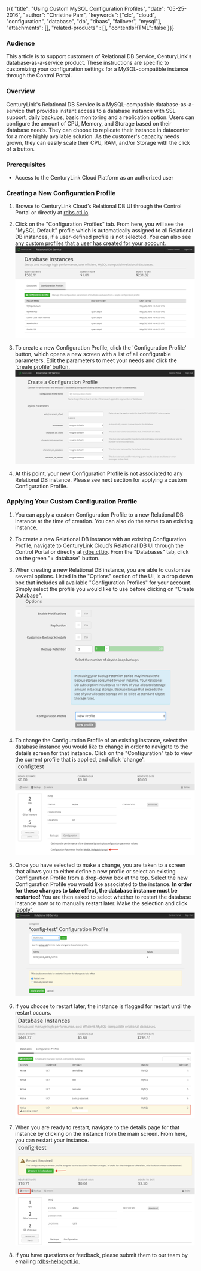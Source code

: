 {{{
  "title": "Using Custom MySQL Configuration Profiles",
  "date": "05-25-2016",
  "author": "Christine Parr",
  "keywords": ["clc", "cloud", "configuration", "database", "db", "dbaas", "failover", "mysql"],
  "attachments": [],
  "related-products" : [],
  "contentIsHTML": false
}}}

### Audience
This article is to support customers of Relational DB Service, CenturyLink's database-as-a-service product. These instructions are specific to customizing your configuration settings for a MySQL-compatible instance through the Control Portal.


### Overview
CenturyLink's Relational DB Service is a MySQL-compatible database-as-a-service that provides instant access to a database instance with SSL support, daily backups, basic monitoring and a replication option. Users can configure the amount of CPU, Memory, and Storage based on their database needs. They can choose to replicate their instance in datacenter for a more highly available solution. As the customer's capacity needs grown, they can easily scale their CPU, RAM, and/or Storage with the click of a button.

### Prerequisites
* Access to the CenturyLink Cloud Platform as an authorized user


### Creating a New Configuration Profile
1. Browse to CenturyLink Cloud’s Relational DB UI through the Control Portal or directly at [rdbs.ctl.io](https://rdbs.ctl.io).

2. Click on the "Configuration Profiles" tab. From here, you will see the "MySQL Default" profile which is automatically assigned to all Relational DB instances, if a user-defined profile is not selected. You can also see any custom profiles that a user has created for your account.
   ![ConfigurationsTab](../images/rdbs/rdbs-configtab.png)

3. To create a new Configuration Profile, click the 'Configuration Profile' button, which opens a new screen with a list of all configurable parameters. Edit the parameters to meet your needs and click the 'create profile' button.
   ![CreateConfigProfile](../images/rdbs/rdbs-create-configprofile.png)

4. At this point, your new Configuration Profile is not associated to any Relational DB instance. Please see next section for applying a custom Configuration Profile.

### Applying Your Custom Configuration Profile
1. You can apply a custom Configuration Profile to a new Relational DB instance at the time of creation. You can also do the same to an existing instance.

2. To create a new Relational DB instance with an existing Configuration Profile, navigate to CenturyLink Cloud’s Relational DB UI through the Control Portal or directly at [rdbs.ctl.io](https://rdbs.ctl.io). From the "Databases" tab, click on the green "+ database" button.

3. When creating a new Relational DB instance, you are able to customize several options. Listed in the "Options" section of the UI, is a drop down box that includes all available "Configuration Profiles" for your account. Simply select the profile you would like to use before clicking on "Create Database".
   ![ConfigProfileCreateDB](../images/rdbs/rdbs-configprofile-createdb.png)

4. To change the Configuration Profile of an existing instance, select the database instance you would like to change in order to navigate to the details screen for that instance. Click on the "Configuration" tab to view the current profile that is applied, and click 'change'.
   ![ChangeConfigProfile](../images/rdbs/rdbs-changeconfig.png)

5. Once you have selected to make a change, you are taken to a screen that allows you to either define a new profile or select an existing Configuration Profile from a drop-down box at the top. Select the new Configuration Profile you would like associated to the instance. **In order for these changes to take effect, the database instance must be restarted!** You are then asked to select whether to restart the database instance now or to manually restart later. Make the selection and click 'apply'.
   ![ChangeConfigProfileScreen](../images/rdbs/rdbs-changeconfigscreen.png)

6. If you choose to restart later, the instance is flagged for restart until the restart occurs.
   ![RestartAlert](../images/rdbs/rdbs-restart-alert.png)

7. When you are ready to restart, navigate to the details page for that instance by clicking on the instance from the main screen. From here, you can restart your instance.
   ![Restart](../images/rdbs/rdbs-restart.png)

8. If you have questions or feedback, please submit them to our team by emailing <a href="mailto:rdbs-help@ctl.io">rdbs-help@ctl.io</a>.
